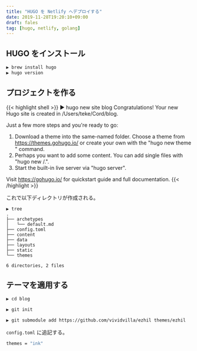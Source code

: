 ```yaml
---
title: "HUGO を Netlify へデプロイする"
date: 2019-11-28T19:20:10+09:00
draft: fales
tag: [hugo, netlify, golang]
---
```


## HUGO をインストール
```sh
▶ brew install hugo
▶ hugo version
```

## プロジェクトを作る

{{< highlight shell >}}
▶ hugo new site blog
Congratulations! Your new Hugo site is created in /Users/teke/Cord/blog.

Just a few more steps and you're ready to go:

1. Download a theme into the same-named folder.
   Choose a theme from https://themes.gohugo.io/ or
   create your own with the "hugo new theme <THEMENAME>" command.
2. Perhaps you want to add some content. You can add single files
   with "hugo new <SECTIONNAME>/<FILENAME>.<FORMAT>".
3. Start the built-in live server via "hugo server".

Visit https://gohugo.io/ for quickstart guide and full documentation.
{{< /highlight >}}


これで以下ディレクトリが作成される。
```
▶ tree   
.
├── archetypes
│   └── default.md
├── config.toml
├── content
├── data
├── layouts
├── static
└── themes

6 directories, 2 files
```

## テーマを適用する
```sh
▶ cd blog

▶ git init

▶ git submodule add https://github.com/vividvilla/ezhil themes/ezhil
```

`config.toml` に追記する。
```sh
themes = "ink"
```

